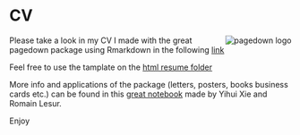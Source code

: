 # CV

<a href="https://github.com/rstudio/pagedown"><img src="/163582/51942716-66be4180-23dd-11e9-8dbc-fdb4f465d1c2.png" alt="pagedown logo" align="right" /></a>

Please take a look in my CV I made with the great pagedown package using Rmarkdown in the following [link](https://rawcdn.githack.com/elior631/CV/bc2b04ca312c299468a2d09658bd01e54e95744f/HTML%20resume/html-resume.html)

Feel free to use the tamplate on the [html resume folder](https://github.com/elior631/CV/tree/master/HTML%20resume)


More info and applications of the package (letters, posters, books business cards etc.) can be found in this [great notebook](https://pagedown.rbind.io/) made by Yihui Xie and Romain Lesur.

Enjoy
